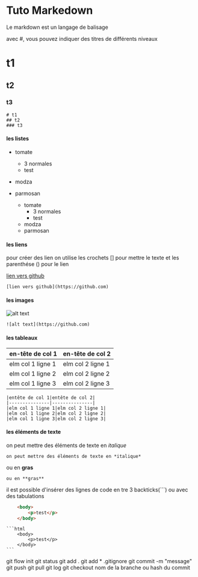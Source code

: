 # Tuto Markedown

Le markdown est un langage de balisage

avec #, vous pouvez indiquer des titres de différents niveaux

# t1
## t2
### t3
    # t1
    ## t2
    ### t3

#### les listes 

- tomate
  - 3 normales
  - test
- modza
- parmosan

  - tomate
    - 3 normales
    - test
  - modza
  - parmosan

#### les liens

pour créer des lien on utilise les crochets [] pour mettre le texte et les parenthése () pour le lien

[lien vers github](https://github.com)
        
    [lien vers github](https://github.com)

#### les images

![alt text](https://github.com)
    
    ![alt text](https://github.com)

#### les tableaux

|en-tête de col 1|en-tête de col 2|
|---------------|---------------|
|elm col 1 ligne 1|elm col 2 ligne 1|
|elm col 1 ligne 2|elm col 2 ligne 2|
|elm col 1 ligne 3|elm col 2 ligne 3|

    |entête de col 1|entête de col 2|
    |---------------|---------------|
    |elm col 1 ligne 1|elm col 2 ligne 1|
    |elm col 1 ligne 2|elm col 2 ligne 2|
    |elm col 1 ligne 3|elm col 2 ligne 3|

#### les éléments de texte

on peut mettre des éléments de texte en *italique*

    on peut mettre des éléments de texte en *italique*

ou en **gras**

    ou en **gras**

il est possible d'insérer des lignes de code en tre 3 backticks(```) ou avec des tabulations

```html
    <body>
        <p>test</p>
    </body>
```

    ```html
        <body>
            <p>test</p>
        </body>
    ```

git flow init
git status
git add .
git add *
.gitignore
git commit -m "message"
git push
git pull
git log
git checkout nom de la branche ou hash du commit
